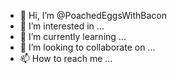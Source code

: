 - 👋 Hi, I’m @PoachedEggsWithBacon
- 👀 I’m interested in ...
- 🌱 I’m currently learning ...
- 💞️ I’m looking to collaborate on ...
- 📫 How to reach me ...

<!---
PoachedEggsWithBacon/PoachedEggsWithBacon is a ✨ special ✨ repository because its `README.md` (this file) appears on your GitHub profile.
You can click the Preview link to take a look at your changes.
--->

